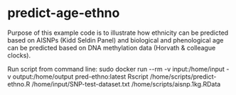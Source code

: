 # predict-age-ethno

Purpose of this example code is to illustrate how ethnicity can be predicted based on AISNPs (Kidd Seldin Panel) and biological and phenological age can be predicted based on DNA methylation data (Horvath & colleague clocks).


Run script from command line:
sudo docker run --rm -v input:/home/input -v output:/home/output pred-ethno:latest Rscript /home/scripts/predict-ethno.R /home/input/SNP-test-dataset.txt /home/scripts/aisnp.1kg.RData
